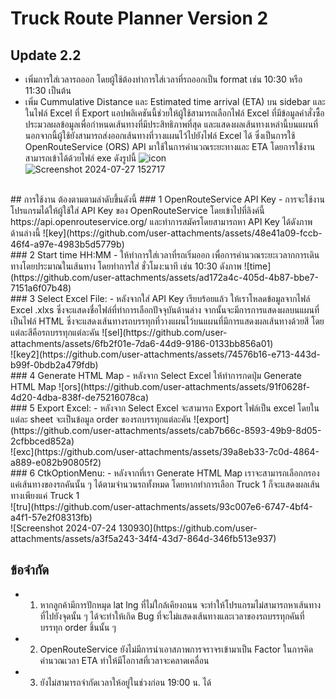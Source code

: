 # Truck Route Planner Version 2
## Update 2.2
- เพิ่มการใส่เวลารถออก โดยผู้ใช้ต้องทำการใส่เวลาที่รถออกเป็น format เช่น 10:30 หรือ 11:30 เป็นต้น
- เพิ่ม Cummulative Distance และ Estimated time arrival (ETA) บน sidebar และในไฟล์ Excel ที่ Export
แอปพลิเคชันนี้ช่วยให้ผู้ใช้สามารถเลือกไฟล์ Excel ที่มีข้อมูลคำสั่งซื้อ ประมวลผลข้อมูลเพื่อกำหนดเส้นทางที่มีประสิทธิภาพที่สุด และแสดงผลเส้นทางเหล่านี้บนแผนที่ นอกจากนี้ผู้ใช้ยังสามารถส่งออกเส้นทางที่วางแผนไว้ไปยังไฟล์ Excel ได้ ซึ่งเป็นการใช้ OpenRouteService (ORS) API มาใช้ในการคำนวณระยะทางและ ETA
โดยการใช้งานสามารถเข้าได้ด้วยไฟล์ exe ดังรูปนี้
![icon](https://github.com/user-attachments/assets/151ccd08-ee57-4d4c-8076-f6ade0807c13)<br/>
![Screenshot 2024-07-27 152717](https://github.com/user-attachments/assets/dab84804-ec52-4d34-9e26-b62b3c4793ab)
<br />
## การใช้งาน ต้องตามตามลำดับขึ้นดังนี้
### 1 OpenRouteService API Key
- การจะใช้งานโปรแกรมได้ให้ผู้ใช้ใส่ API Key ของ OpenRouteService โดยเข้าไปที่ลิงค์นี้ https://api.openrouteservice.org/ และทำการสมัครโดยสามารถหา API Key ได้ดังภาพด้านล่างนี้
![key](https://github.com/user-attachments/assets/48e41a09-fccb-46f4-a97e-4983b5d5779b)<br/>
### 2 Start time HH:MM
- ให้ทำการใส่เวลาที่รถเริ่มออก เพื่อการคำนวณระยะเวลากการเดินทางโดยประมาณในเส้นทาง โดยทำการใส่ ชั่วโมง:นาที เช่น 10:30 ดังภาพ
![time](https://github.com/user-attachments/assets/ad172a4c-405d-4b87-bbe7-7151a6f07b48)<br />
### 3 Select Excel File:
- หลังจากใส่ API Key เรียบร้อยแล้ว ให้เราโหลดข้อมูลจากไฟล์ Excel .xlxs ซึ่งจะแสดงชื่อไฟล์ที่ทำการเลือกปัจจุบันด้านล่าง จากนั้นจะมีการการแสดงผลบนแผนที่เป็นไฟล์ HTML ซึ่งจะแสดงเส้นทางรถบรรทุกที่วางแผนไว้บนแผนที่มีการแสดงผลเส้นทางด้วยสี โดยแต่ละสีคือรถบรรทุกแต่ละคัน
![sel](https://github.com/user-attachments/assets/6fb2f01e-7da6-44d9-9186-0133bb856a01)<br/>
![key2](https://github.com/user-attachments/assets/74576b16-e713-443d-b99f-0bdb2a479fdb)<br/>
### 4 Generate HTML Map
- หลังจาก Select Excel ให้ทำการกดปุ่ม Generate HTML Map
![ors](https://github.com/user-attachments/assets/91f0628f-4d20-4dba-838f-de75216078ca)<br/>
### 5 Export Excel: 
- หลังจาก Select Excel จะสามารถ Export ไฟล์เป็น excel โดยในแต่ละ sheet จะเป็นข้อมูล order ของรถบรรทุกแต่ละคัน
![export](https://github.com/user-attachments/assets/cab7b66c-8593-49b9-8d05-2cfbbced852a)<br/>
![exc](https://github.com/user-attachments/assets/39a8eb33-7c0d-4864-a889-e082b90805f2)<br />
### 6 CtkOptionMenu:
- หลังจากที่เรา Generate HTML Map เราจะสามารถเลือกกรองแค่เส้นทางของรถคันนั้น ๆ ได้ตามจำนวนรถทั้งหมด โดยหากทำการเลือก Truck 1 ก็จะแสดงผลเส้นทางเพียงแค่ Truck 1<br />
![tru](https://github.com/user-attachments/assets/93c007e6-6747-4bf4-a4f1-57e2f08313fb)<br />
![Screenshot 2024-07-24 130930](https://github.com/user-attachments/assets/a3f5a243-34f4-43d7-864d-346fb513e937)

## ข้อจำกัด
- 1. หากลูกค้ามีการปักหมุด lat lng ที่ไม่ใกล้เคียงถนน จะทำให้โปรแกรมไม่สามารถหาเส้นทางที่ไปยังจุดนั้น ๆ ได้จะทำให้เกิด Bug ที่จะไม่แสดงเส้นทางและเวลาของรถบรรทุกคันที่บรรทุก order ชิ้นนั้น ๆ
- 2. OpenRouteService ยังไม่มีการนำเอาสภาพการจราจรเข้ามาเป็น Factor ในการคิดคำนวณเวลา ETA ทำให้มีโอกาสที่เวลาจะคลาดเคลื่อน 
- 3. ยังไม่สามารถจำกัดเวลาให้อยู่ในช่วงก่อน 19:00 น. ได้
